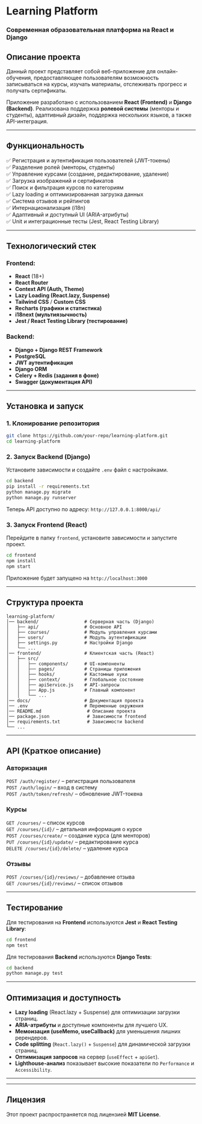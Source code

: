 # **Learning Platform**  
### **Современная образовательная платформа на React и Django**  

## **Описание проекта**  
Данный проект представляет собой веб-приложение для онлайн-обучения, предоставляющее пользователям возможность записываться на курсы, изучать материалы, отслеживать прогресс и получать сертификаты.  

Приложение разработано с использованием **React (Frontend)** и **Django (Backend)**. Реализована поддержка **ролевой системы** (менторы и студенты), адаптивный дизайн, поддержка нескольких языков, а также API-интеграция.  

---

## **Функциональность**
✅ Регистрация и аутентификация пользователей (JWT-токены)  
✅ Разделение ролей (менторы, студенты)  
✅ Управление курсами (создание, редактирование, удаление)  
✅ Загрузка изображений и сертификатов  
✅ Поиск и фильтрация курсов по категориям  
✅ Lazy loading и оптимизированная загрузка данных  
✅ Система отзывов и рейтингов  
✅ Интернационализация (i18n)  
✅ Адаптивный и доступный UI (ARIA-атрибуты)  
✅ Unit и интеграционные тесты (Jest, React Testing Library)  

---

## **Технологический стек**
### **Frontend:**
- **React** (18+)  
- **React Router**  
- **Context API (Auth, Theme)**  
- **Lazy Loading (React.lazy, Suspense)**  
- **Tailwind CSS** / **Custom CSS**  
- **Recharts (графики и статистика)**  
- **i18next (мультиязычность)**  
- **Jest / React Testing Library (тестирование)**  

### **Backend:**
- **Django + Django REST Framework**  
- **PostgreSQL**  
- **JWT аутентификация**  
- **Django ORM**  
- **Celery + Redis (задания в фоне)**  
- **Swagger (документация API)**  

---

## **Установка и запуск**
### **1. Клонирование репозитория**
```bash
git clone https://github.com/your-repo/learning-platform.git
cd learning-platform
```

### **2. Запуск Backend (Django)**
Установите зависимости и создайте `.env` файл с настройками.  
```bash
cd backend
pip install -r requirements.txt
python manage.py migrate
python manage.py runserver
```
Теперь API доступно по адресу: `http://127.0.0.1:8000/api/`

### **3. Запуск Frontend (React)**
Перейдите в папку `frontend`, установите зависимости и запустите проект.
```bash
cd frontend
npm install
npm start
```
Приложение будет запущено на `http://localhost:3000`

---

## **Структура проекта**
```
learning-platform/
│── backend/                 # Серверная часть (Django)
│   ├── api/                 # Основное API
│   ├── courses/             # Модуль управления курсами
│   ├── users/               # Модуль аутентификации
│   ├── settings.py          # Настройки Django
│   └── ...
│── frontend/                # Клиентская часть (React)
│   ├── src/
│   │   ├── components/      # UI-компоненты
│   │   ├── pages/           # Страницы приложения
│   │   ├── hooks/           # Кастомные хуки
│   │   ├── context/         # Глобальное состояние
│   │   ├── apiService.js    # API-запросы
│   │   ├── App.js           # Главный компонент
│   │   └── ...
│── docs/                    # Документация проекта
│── .env                     # Переменные окружения
│── README.md                 # Описание проекта
│── package.json              # Зависимости frontend
│── requirements.txt          # Зависимости backend
└── ...
```

---

## **API (Краткое описание)**
### **Авторизация**
`POST /auth/register/` – регистрация пользователя  
`POST /auth/login/` – вход в систему  
`POST /auth/token/refresh/` – обновление JWT-токена  

### **Курсы**
`GET /courses/` – список курсов  
`GET /courses/{id}/` – детальная информация о курсе  
`POST /courses/create/` – создание курса (для менторов)  
`PUT /courses/{id}/update/` – редактирование курса  
`DELETE /courses/{id}/delete/` – удаление курса  

### **Отзывы**
`POST /courses/{id}/reviews/` – добавление отзыва  
`GET /courses/{id}/reviews/` – список отзывов  

---

## **Тестирование**
Для тестирования на **Frontend** используются **Jest** и **React Testing Library**:
```bash
cd frontend
npm test
```
Для тестирования **Backend** используются **Django Tests**:
```bash
cd backend
python manage.py test
```

---

## **Оптимизация и доступность**
- **Lazy loading** (React.lazy + Suspense) для оптимизации загрузки страниц.
- **ARIA-атрибуты** и доступные компоненты для лучшего UX.
- **Мемоизация (useMemo, useCallback)** для уменьшения лишних ререндеров.
- **Code splitting** (`React.lazy()` + `Suspense`) для динамической загрузки страниц.
- **Оптимизация запросов** на сервер (`useEffect` + `apiGet`).
- **Lighthouse-анализ** показывает высокие показатели по `Performance` и `Accessibility`.

---

---

## **Лицензия**
Этот проект распространяется под лицензией **MIT License**.
